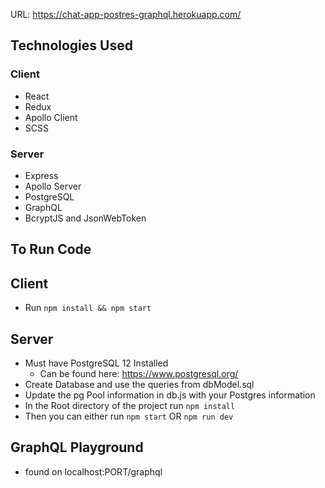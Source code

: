 URL: https://chat-app-postres-graphql.herokuapp.com/

## Technologies Used

### Client

- React
- Redux
- Apollo Client
- SCSS

### Server

- Express
- Apollo Server
- PostgreSQL
- GraphQL
- BcryptJS and JsonWebToken

## To Run Code

## Client

- Run `npm install && npm start`

## Server

- Must have PostgreSQL 12 Installed
  - Can be found here: https://www.postgresql.org/
- Create Database and use the queries from dbModel.sql
- Update the pg Pool information in db.js with your Postgres information
- In the Root directory of the project run `npm install`
- Then you can either run `npm start` OR `npm run dev`

## GraphQL Playground

- found on localhost:PORT/graphql
